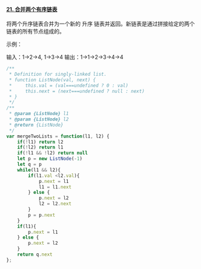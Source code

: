 #### [21. 合并两个有序链表](https://leetcode-cn.com/problems/merge-two-sorted-lists/)

将两个升序链表合并为一个新的 升序 链表并返回。新链表是通过拼接给定的两个链表的所有节点组成的。 

 

示例：

输入：1->2->4, 1->3->4
输出：1->1->2->3->4->4



```javascript
/**
 * Definition for singly-linked list.
 * function ListNode(val, next) {
 *     this.val = (val===undefined ? 0 : val)
 *     this.next = (next===undefined ? null : next)
 * }
 */
/**
 * @param {ListNode} l1
 * @param {ListNode} l2
 * @return {ListNode}
 */
var mergeTwoLists = function(l1, l2) {
    if(!l1) return l2
    if(!l2) return l1
    if(!l1 && !l2) return null
    let p = new ListNode(-1)
    let q = p
    while(l1 && l2){
        if(l1.val <l2.val){
            p.next = l1
            l1 = l1.next
        } else {
            p.next = l2
            l2 = l2.next
        }
        p = p.next
    }
    if(l1){
        p.next = l1
    } else {
        p.next = l2
    }
    return q.next
};
```

